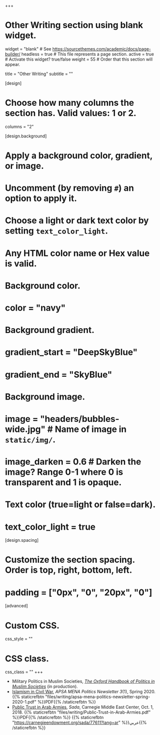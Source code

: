 +++
# Other Writing section using blank widget.

widget = "blank"  # See https://sourcethemes.com/academic/docs/page-builder/
headless = true  # This file represents a page section.
active = true  # Activate this widget? true/false
weight = 55  # Order that this section will appear.

title = "Other Writing"
subtitle = ""

[design]
  # Choose how many columns the section has. Valid values: 1 or 2.
  columns = "2"

[design.background]
  # Apply a background color, gradient, or image.
  #   Uncomment (by removing `#`) an option to apply it.
  #   Choose a light or dark text color by setting `text_color_light`.
  #   Any HTML color name or Hex value is valid.

  # Background color.
  # color = "navy"
  
  # Background gradient.
  # gradient_start = "DeepSkyBlue"
  # gradient_end = "SkyBlue"
  
  # Background image.
  # image = "headers/bubbles-wide.jpg"  # Name of image in `static/img/`.
  # image_darken = 0.6  # Darken the image? Range 0-1 where 0 is transparent and 1 is opaque.

  # Text color (true=light or false=dark).
  # text_color_light = true

[design.spacing]
  # Customize the section spacing. Order is top, right, bottom, left.
  # padding = ["0px", "0", "20px", "0"]

[advanced]
 # Custom CSS. 
 css_style = ""
 
 # CSS class.
 css_class = ""
+++

* Military Politics in Muslim Societies, [*The Oxford Handbook of Politics in Muslim Societies*](http://doi.org/10.1093/oxfordhb/9780190931056.001.0001) (in production).
* [Islamism in Civil War](https://apsamena.org/2020/06/01/mena-politics-newsletter-31-spring-2020/), *APSA MENA Politics Newsletter 3*(1), Spring 2020.
{{% staticrefbtn "files/writing/apsa-mena-politics-newsletter-spring-2020-1.pdf" %}}PDF{{% /staticrefbtn %}}
* [Public Trust in Arab Armies](https://carnegieendowment.org/sada/77610), *Sada*, Carnegie Middle East Center, Oct. 1, 2018.
{{% staticrefbtn "files/writing/Public-Trust-in-Arab-Armies.pdf" %}}PDF{{% /staticrefbtn %}}
{{% staticrefbtn "https://carnegieendowment.org/sada/77611?lang=ar" %}}عربي{{% /staticrefbtn %}}

